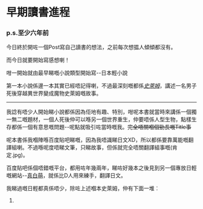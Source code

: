 # 早期讀書進程 
### p.s.至少六年前

今日終於開咗一個Post寫自己讀書的想法，之前每次想揾人傾傾都沒有。

而今日就要開始寫感想喇！

咁一開始就由最早睇嘅小說類型開始寫--日本輕小說

第一本小說係邊一本其實已經唔記得喇，不過最深刻嘅都係[*史萊姆*](https://ncode.syosetu.com/n6316bn/)，講述一名男子死後穿越異世界變成魔物史萊姆嘅故事。

--- 

我諗有唔少人開始睇小說都係因為佢地有趣、特別，咁呢本書就當時來講係一個獨一無二嘅題材，一個人死後仲可以喺另一個世界重生，仲要唔係人型生物，點樣生存都係一個有意思嘅問題--呢點就吸引咗當時嘅我。~~完全唔關嗰個勁長嘅Title事~~

呢本書係我嗰陣喺百度貼吧睇嘅，因為我唔識睇日文XD，所以都係要靠萬能嘅翻譯組喇。不過喺呢度唔睇文筆，只睇故事，但係就完全唔關翻譯組事嘅(肯定.jpg)。

百度貼吧係個唔錯嘅平台，都用咗年幾兩年，睇咗好幾本之後見到另一個專放日輕嘅網站--[真白萌](https://masiro.moe/index.php)，就係比D人用來練手，翻譯日文。

我睇過嘅日輕都真係唔少，除咗上述嗰本史萊姆，仲有下面一堆︰

1. 
